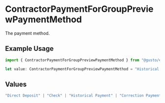 # ContractorPaymentForGroupPreviewPaymentMethod

The payment method.

## Example Usage

```typescript
import { ContractorPaymentForGroupPreviewPaymentMethod } from "@gusto/embedded-api/models/components/contractorpaymentforgrouppreview.js";

let value: ContractorPaymentForGroupPreviewPaymentMethod = "Historical Payment";
```

## Values

```typescript
"Direct Deposit" | "Check" | "Historical Payment" | "Correction Payment"
```